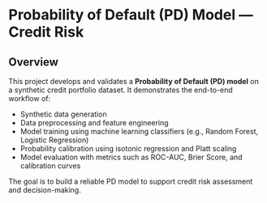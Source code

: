 # Probability of Default (PD) Model — Credit Risk

## Overview

This project develops and validates a **Probability of Default (PD) model** on a synthetic credit portfolio dataset. It demonstrates the end-to-end workflow of:

- Synthetic data generation  
- Data preprocessing and feature engineering  
- Model training using machine learning classifiers (e.g., Random Forest, Logistic Regression)  
- Probability calibration using isotonic regression and Platt scaling  
- Model evaluation with metrics such as ROC-AUC, Brier Score, and calibration curves  

The goal is to build a reliable PD model to support credit risk assessment and decision-making.
